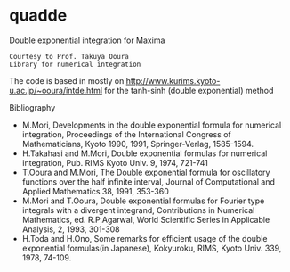 # quadde
 Double exponential integration for Maxima

 
 	Courtesy to Prof. Takuya Ooura
 	Library for numerical integration
 	
The code is based in mostly on
  http://www.kurims.kyoto-u.ac.jp/~ooura/intde.html
for the tanh-sinh (double exponential) method
 
 
Bibliography
 * M.Mori, Developments in the double exponential formula for numerical integration, Proceedings of the International Congress of Mathematicians, Kyoto 1990, 1991, Springer-Verlag, 1585-1594.
 * H.Takahasi and M.Mori, Double exponential formulas for numerical integration, Pub. RIMS Kyoto Univ. 9, 1974, 721-741
 * T.Ooura and M.Mori, The Double exponential formula for oscillatory functions over the half infinite interval, Journal of Computational and Applied Mathematics 38, 1991, 353-360
 * M.Mori and T.Ooura, Double exponential formulas for Fourier type integrals with a divergent integrand, Contributions in Numerical Mathematics, ed. R.P.Agarwal, World Scientific Series in Applicable Analysis, 2, 1993, 301-308
 * H.Toda and H.Ono, Some remarks for efficient usage of the double exponential formulas(in Japanese), Kokyuroku, RIMS, Kyoto Univ. 339, 1978, 74-109.
 
